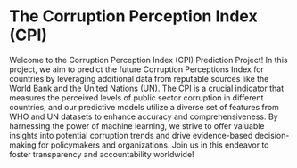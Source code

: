 # The Corruption Perception Index (CPI)
Welcome to the Corruption Perception Index (CPI) Prediction Project! In this project, we aim to predict the future Corruption Perceptions Index for countries by leveraging additional data from reputable sources like the World Bank and the United Nations (UN). The CPI is a crucial indicator that measures the perceived levels of public sector corruption in different countries, and our predictive models utilize a diverse set of features from WHO and UN datasets to enhance accuracy and comprehensiveness. By harnessing the power of machine learning, we strive to offer valuable insights into potential corruption trends and drive evidence-based decision-making for policymakers and organizations. Join us in this endeavor to foster transparency and accountability worldwide!
